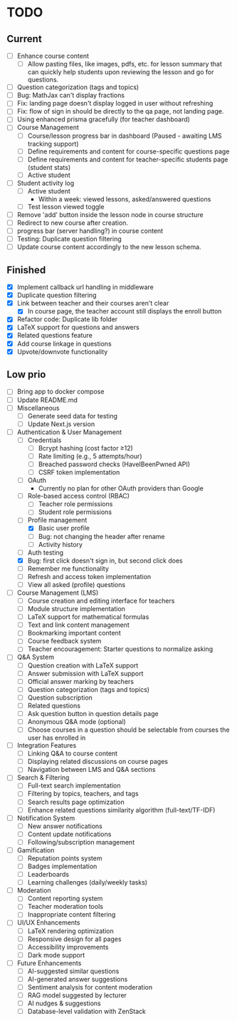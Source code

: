 # TODO

## Current

- [ ] Enhance course content
    - [ ] Allow pasting files, like images, pdfs, etc. for lesson summary that can quickly help students upon reviewing the lesson and go for questions.
- [ ] Question categorization (tags and topics)
- [ ] Bug: MathJax can't display fractions
- [ ] Fix: landing page doesn't display logged in user without refreshing
- [ ] Fix: flow of sign in should be directly to the qa page, not landing page.
- [ ] Using enhanced prisma gracefully (for teacher dashboard)
- [ ] Course Management
    - [ ] Course/lesson progress bar in dashboard (Paused - awaiting LMS tracking support)
    - [ ] Define requirements and content for course-specific questions page
    - [ ] Define requirements and content for teacher-specific students page (student stats)
    - [ ] Active student
- [ ] Student activity log
    - [ ] Active student
        - Within a week: viewed lessons, asked/answered questions
    - [ ] Test lesson viewed toggle
- [ ] Remove 'add' button inside the lesson node in course structure
- [ ] Redirect to new course after creation.
- [ ] progress bar (server handling?) in course content
- [ ] Testing: Duplicate question filtering
- [ ] Update course content accordingly to the new lesson schema.

## Finished

- [x] Implement callback url handling in middleware
- [x] Duplicate question filtering
- [x] Link between teacher and their courses aren't clear
    - [x] In course page, the teacher account still displays the enroll button
- [x] Refactor code: Duplicate lib folder
- [x] LaTeX support for questions and answers
- [x] Related questions feature
- [x] Add course linkage in questions
- [x] Upvote/downvote functionality

## Low prio

- [ ] Bring app to docker compose
- [ ] Update README.md
- [ ] Miscellaneous
    - [ ] Generate seed data for testing
    - [ ] Update Next.js version
- [ ] Authentication & User Management
    - [ ] Credentials
        - [ ] Bcrypt hashing (cost factor ≥12)
        - [ ] Rate limiting (e.g., 5 attempts/hour)
        - [ ] Breached password checks (HaveIBeenPwned API)
        - [ ] CSRF token implementation
    - [ ] OAuth
        - Currently no plan for other OAuth providers than Google
    - [ ] Role-based access control (RBAC)
        - [ ] Teacher role permissions
        - [ ] Student role permissions
    - [ ] Profile management
        - [x] Basic user profile
        - [ ] Bug: not changing the header after rename
        - [ ] Activity history
    - [ ] Auth testing
    - [x] Bug: first click doesn't sign in, but second click does
    - [ ] Remember me functionality
    - [ ] Refresh and access token implementation
    - [ ] View all asked (profile) questions

- [ ] Course Management (LMS)
    - [ ] Course creation and editing interface for teachers
    - [ ] Module structure implementation
    - [ ] LaTeX support for mathematical formulas
    - [ ] Text and link content management
    - [ ] Bookmarking important content
    - [ ] Course feedback system
    - [ ] Teacher encouragement: Starter questions to normalize asking

- [ ] Q&A System
    - [ ] Question creation with LaTeX support
    - [ ] Answer submission with LaTeX support
    - [ ] Official answer marking by teachers
    - [ ] Question categorization (tags and topics)
    - [ ] Question subscription
    - [ ] Related questions
    - [ ] Ask question button in question details page
    - [ ] Anonymous Q&A mode (optional)
    - [ ] Choose courses in a question should be selectable from courses the user has enrolled in

- [ ] Integration Features
    - [ ] Linking Q&A to course content
    - [ ] Displaying related discussions on course pages
    - [ ] Navigation between LMS and Q&A sections

- [ ] Search & Filtering
    - [ ] Full-text search implementation
    - [ ] Filtering by topics, teachers, and tags
    - [ ] Search results page optimization
    - [ ] Enhance related questions similarity algorithm (full-text/TF-IDF)

- [ ] Notification System
    - [ ] New answer notifications
    - [ ] Content update notifications
    - [ ] Following/subscription management

- [ ] Gamification
    - [ ] Reputation points system
    - [ ] Badges implementation
    - [ ] Leaderboards
    - [ ] Learning challenges (daily/weekly tasks)

- [ ] Moderation
    - [ ] Content reporting system
    - [ ] Teacher moderation tools
    - [ ] Inappropriate content filtering

- [ ] UI/UX Enhancements
    - [ ] LaTeX rendering optimization
    - [ ] Responsive design for all pages
    - [ ] Accessibility improvements
    - [ ] Dark mode support

- [ ] Future Enhancements
    - [ ] AI-suggested similar questions
    - [ ] AI-generated answer suggestions
    - [ ] Sentiment analysis for content moderation
    - [ ] RAG model suggested by lecturer
    - [ ] AI nudges & suggestions
    - [ ] Database-level validation with ZenStack